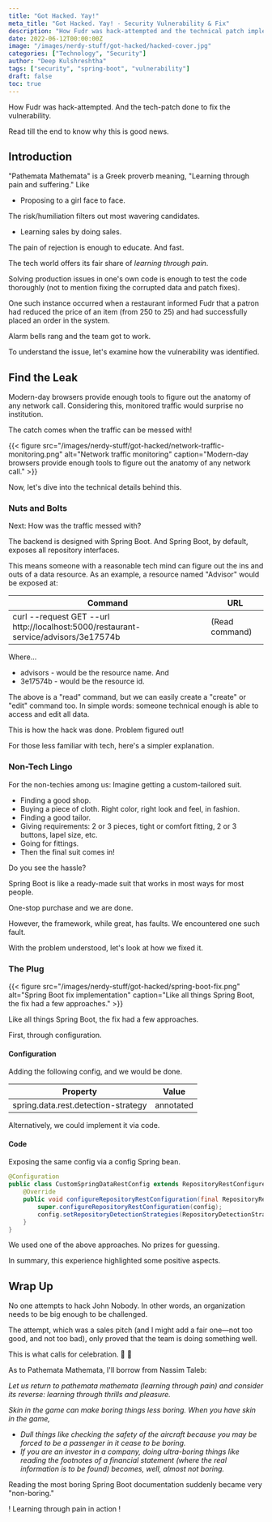 ```yaml
---
title: "Got Hacked. Yay!"
meta_title: "Got Hacked. Yay! - Security Vulnerability & Fix"
description: "How Fudr was hack-attempted and the technical patch implemented to fix the Spring Boot vulnerability. A learning experience through pain."
date: 2022-06-12T00:00:00Z
image: "/images/nerdy-stuff/got-hacked/hacked-cover.jpg"
categories: ["Technology", "Security"]
author: "Deep Kulshreshtha"
tags: ["security", "spring-boot", "vulnerability"]
draft: false
toc: true
---
```


How Fudr was hack-attempted. And the tech-patch done to fix the vulnerability.

Read till the end to know why this is good news.

## Introduction

"Pathemata Mathemata" is a Greek proverb meaning, "Learning through pain and suffering." Like

- Proposing to a girl face to face.

The risk/humiliation filters out most wavering candidates.

- Learning sales by doing sales.

The pain of rejection is enough to educate. And fast.

The tech world offers its fair share of *learning through pain*.

Solving production issues in one's own code is enough to test the code thoroughly (not to mention fixing the corrupted data and patch fixes).

One such instance occurred when a restaurant informed Fudr that a patron had reduced the price of an item (from 250 to 25) and had successfully placed an order in the system.

Alarm bells rang and the team got to work.

To understand the issue, let's examine how the vulnerability was identified.

## Find the Leak

Modern-day browsers provide enough tools to figure out the anatomy of any network call. Considering this, monitored traffic would surprise no institution.

The catch comes when the traffic can be messed with!

{{< figure src="/images/nerdy-stuff/got-hacked/network-traffic-monitoring.png" alt="Network traffic monitoring" caption="Modern-day browsers provide enough tools to figure out the anatomy of any network call." >}}

Now, let's dive into the technical details behind this.

### Nuts and Bolts

Next: How was the traffic messed with?

The backend is designed with Spring Boot. And Spring Boot, by default, exposes all repository interfaces.

This means someone with a reasonable tech mind can figure out the ins and outs of a data resource. As an example, a resource named "Advisor" would be exposed at:

| Command | URL |
| --- | --- |
| curl --request GET --url http://localhost:5000/restaurant-service/advisors/3e17574b | (Read command) |

Where...

- advisors - would be the resource name. And
- 3e17574b - would be the resource id.

The above is a "read" command, but we can easily create a "create" or "edit" command too. In simple words: someone technical enough is able to access and edit all data.

This is how the hack was done. Problem figured out!

For those less familiar with tech, here's a simpler explanation.

### Non-Tech Lingo

For the non-techies among us: Imagine getting a custom-tailored suit.

- Finding a good shop.
- Buying a piece of cloth. Right color, right look and feel, in fashion.
- Finding a good tailor.
- Giving requirements: 2 or 3 pieces, tight or comfort fitting, 2 or 3 buttons, lapel size, etc.
- Going for fittings.
- Then the final suit comes in!

Do you see the hassle?

Spring Boot is like a ready-made suit that works in most ways for most people.

One-stop purchase and we are done.

However, the framework, while great, has faults. We encountered one such fault.

With the problem understood, let's look at how we fixed it.

### The Plug

{{< figure src="/images/nerdy-stuff/got-hacked/spring-boot-fix.png" alt="Spring Boot fix implementation" caption="Like all things Spring Boot, the fix had a few approaches." >}}

Like all things Spring Boot, the fix had a few approaches.

First, through configuration.

#### Configuration

Adding the following config, and we would be done.

| Property | Value |
| --- | --- |
| spring.data.rest.detection-strategy | annotated |

Alternatively, we could implement it via code.

#### Code

Exposing the same config via a config Spring bean.

```java
@Configuration
public class CustomSpringDataRestConfig extends RepositoryRestConfigurerAdapter {
    @Override
    public void configureRepositoryRestConfiguration(final RepositoryRestConfiguration config) {
        super.configureRepositoryRestConfiguration(config);
        config.setRepositoryDetectionStrategies(RepositoryDetectionStrategies.ANNOTATED);
    }
}
```

We used one of the above approaches. No prizes for guessing.

In summary, this experience highlighted some positive aspects.

## Wrap Up

No one attempts to hack John Nobody. In other words, an organization needs to be big enough to be challenged.

The attempt, which was a sales pitch (and I might add a fair one—not too good, and not too bad), only proved that the team is doing something well.

This is what calls for celebration. 🍻 🍻

As to Pathemata Mathemata, I'll borrow from Nassim Taleb:

*Let us return to pathemata mathemata (learning through pain) and consider its reverse: learning through thrills and pleasure.*

*Skin in the game can make boring things less boring. When you have skin in the game,*

- *Dull things like checking the safety of the aircraft because you may be forced to be a passenger in it cease to be boring.*
- *If you are an investor in a company, doing ultra-boring things like reading the footnotes of a financial statement (where the real information is to be found) becomes, well, almost not boring.*

Reading the most boring Spring Boot documentation suddenly became very "non-boring."

! Learning through pain in action !








